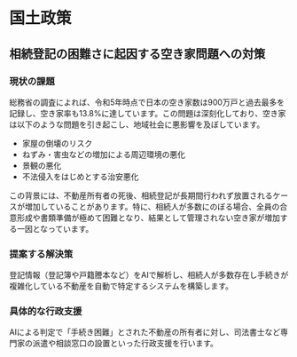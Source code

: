 # 国土政策

## 相続登記の困難さに起因する空き家問題への対策

### 現状の課題
総務省の調査によれば、令和5年時点で日本の空き家数は900万戸と過去最多を記録し、空き家率も13.8%に達しています。この問題は深刻化しており、空き家は以下のような問題を引き起こし、地域社会に悪影響を及ぼしています。

*   家屋の倒壊のリスク
*   ねずみ・害虫などの増加による周辺環境の悪化
*   景観の悪化
*   不法侵入をはじめとする治安悪化

この背景には、不動産所有者の死後、相続登記が長期間行われず放置されるケースが増加していることがあります。特に、相続人が多数にのぼる場合、全員の合意形成や書類準備が極めて困難となり、結果として管理されない空き家が増加する一因となっています。

### 提案する解決策
登記情報（登記簿や戸籍謄本など）をAIで解析し、相続人が多数存在し手続きが複雑化している不動産を自動で特定するシステムを構築します。

### 具体的な行政支援
AIによる判定で「手続き困難」とされた不動産の所有者に対し、司法書士など専門家の派遣や相談窓口の設置といった行政支援を行います。
